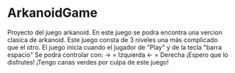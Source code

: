 # ArkanoidGame
Proyecto del juego arkanoid.
En este juego se podra encontra una vercion clasica de arkanoid.
Este juego consta de 3 niveles una más complicado que el otro.
El juego inicia cuando el jugador de "Play"  y de la tecla "barra espacio"
Se podra controlar con:
-> = Izquierda
<- = Derecha
¡Espero que lo disfrutes! ¡Tengo canas verdes por culpa de este juego!
